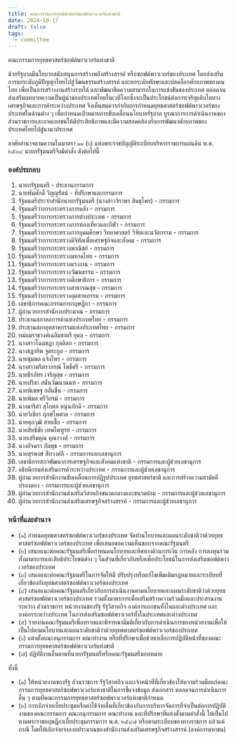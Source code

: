 ```yaml
---
title: คณะกรรมการยุทธศาสตร์ซอฟต์พาวเวอร์แห่งชาติ
date: 2024-10-17
draft: false
tags:
  - committee
---
```


<style>
  td, th { border: none!important; }
</style>

คณะกรรมการยุทธศาสตร์ซอฟต์พาวเวอร์แห่งชาติ

ด้วยรัฐบาลมีนโยบายสนับสนุนการสร้างพลังสร้างสรรค์ หรือซอฟต์พาวเวอร์ของประเทศ โดยส่งเสริมการยกระดับภูมิปัญญาไทยไปสู่วัฒนธรรมสร้างสรรค์ และยกระดับทักษะและปลดล็อกศักยภาพของคนไทย เพื่อเป็นการสร้างงานสร้างรายได้ และพัฒนาขีดความสามารถในการแข่งขันของประเทศ ตลอดจนส่งเสริมบทบาทความเป็นผู้นำของประเทศไทยในเวทีโลกซึ่งจะเป็นประโยชน์ต่อการเจริญเติบโตทางเศรษฐกิจและการค้าระหว่างประเทศ จึงเห็นสมควรกำกับการกำหนดยุทธศาสตร์ซอฟต์พาวเวอร์ของประเทศในด้านต่าง ๆ เพื่อกำหนดเป้าหมายการขับเคลื่อนนโยบายรัฐบาล บูรณาการการดำเนินงานของส่วนราชการและภาคเอกชนให้มีประสิทธิภาพและมีความสอดคล้องกับการพัฒนาศักยภาพของประเทศไทยไปสู่นานาประเทศ
		
อาศัยอำนาจตามความในมาตรา ๑๑ (๖) แห่งพระราชบัญญัติระเบียบบริหารราชการแผ่นดิน พ.ศ. ๒๕๓๔ นายกรัฐมนตรีจึงมีคำสั่ง ดังต่อไปนี้

### องค์ประกอบ
	
1. นายกรัฐมนตรี - ประธานกรรมการ
2. นายพันศักดิ์ วิญญรัตน์ - ที่ปรึกษาและกรรมการ
3. รัฐมนตรีประจำสำนักนายกรัฐมนตรี (นางสาวจิราพร สินธุไพร) - กรรมการ
4. รัฐมนตรีว่าการกระทรวงการคลัง - กรรมการ
5. รัฐมนตรีว่าการกระทรวงการต่างประเทศ - กรรมการ
6. รัฐมนตรีว่าการกระทรวงการท่องเที่ยวและกีฬา - กรรมการ
7. รัฐมนตรีว่าการกระทรวงการอุดมศึกษา วิทยาศาสตร์ วิจัยและนวัตกรรม - กรรมการ
8. รัฐมนตรีว่าการกระทรวงดิจิทัลเพื่อเศรษฐกิจและสังคม - กรรมการ
9. รัฐมนตรีว่าการกระทรวงพาณิชย์ - กรรมการ
10. รัฐมนตรีว่าการกระทรวงมหาดไทย - กรรมการ
11. รัฐมนตรีว่าการกระทรวงแรงงาน - กรรมการ
12. รัฐมนตรีว่าการกระทรวงวัฒนธรรม - กรรมการ
13. รัฐมนตรีว่าการกระทรวงศึกษาธิการ - กรรมการ
14. รัฐมนตรีว่าการกระทรวงสาธารณสุข - กรรมการ
15. รัฐมนตรีว่าการกระทรวงอุตสาหกรรม - กรรมการ
16. เลขาธิการคณะกรรมการกฤษฎีกา - กรรมการ
17. ผู้อำนวยการสำนักงบประมาณ - กรรมการ
18. ประธานสภาหอการค้าแห่งประเทศไทย - กรรมการ
19. ประธานสภาอุตสาหกรรมแห่งประเทศไทย - กรรมการ
20. หม่อมราชวงศ์เฉลิมชาตรี ยุคล - กรรมการ
21. นางสาวโฉมชฎา กุลดิลก - กรรมการ
22. นางชฎาทิพ จูตระกูล - กรรมการ
23. นายชุมพล แจ้งไพร - กรรมการ
24. นางสาวตริตราภรณ์ โพธิ์ศรี - กรรมการ
25. นายธีรภัทร เจริญสุข - กรรมการ
26. นายปรีชา สนั่นวัฒนานนท์ - กรรมการ
27. นายพิเชษฐ กลั่นชื่น - กรรมการ
28. นายพิมล ศรีวิกรม์ - กรรมการ
29. นางมาริสา สุโกศล หนุนภักดี - กรรมการ
30. นายวิเชียร ฤกษ์ไพศาล - กรรมการ
31. นายศุภวุฒิ สายเชื้อ - กรรมการ
32. นายสิทธิชัย เทพไพฑูรย์ - กรรมการ
33. นายเสริมคุณ คุณาวงศ์ - กรรมการ
34. นางอัจฉรา อัมพุช - กรรมการ
35. นายสุรพงษ์ สืบวงศ์ลี - กรรมการและเลขานุการ
36. เลขาธิการสภาพัฒนาการเศรษฐกิจและสังคมแห่งชาติ - กรรมการและผู้ช่วยเลขานุการ
37. อธิบดีกรมส่งเสริมการค้าระหว่างประเทศ - กรรมการและผู้ช่วยเลขานุการ
38. ผู้อำนวยการสำนักงานขับเคลื่อนการปฏิรูปประเทศ ยุทธศาสตร์ชาติ และการสร้างความสามัคคีปรองดอง - กรรมการและผู้ช่วยเลขานุการ
39. ผู้อำนวยการสำนักงานส่งเสริมวิสาหกิจขนาดกลางและขนาดย่อม - กรรมการและผู้ช่วยเลขานุการ
40. ผู้อำนวยการสำนักงานส่งเสริมเศรษฐกิจสร้างสรรค์ - กรรมการและผู้ช่วยเลขานุการ

### หน้าที่และอำนาจ

* (๑) กำหนดยุทธศาสตร์ซอฟต์พาวเวอร์ของประเทศ จัดทำนโยบายและแผนระดับชาติว่าด้วยยุทธศาสตร์ซอฟต์พาวเวอร์ของประเทศ เพื่อเสนอขอความเห็นชอบจากคณะรัฐมนตรี
* (๒) เสนอแนะต่อคณะรัฐมนตรีเพื่อกําหนดนโยบายและทิศทางด้านการเงิน การคลัง การลงทุนรวมทั้งมาตรการและสิทธิประโยชน์ต่าง ๆ ในส่วนที่เกี่ยวกับหรือเพื่อประโยชน์ในการส่งเสริมซอฟต์พาวเวอร์ของประเทศ
* (๓) เสนอแนะต่อคณะรัฐมนตรีในการจัดให้มี ปรับปรุงหรือแก้ไขเพิ่มเติมกฎหมายและระเบียบที่เกี่ยวข้องกับยุทธศาสตร์ซอฟต์พาวเวอร์ของประเทศ
* (๔) เสนอแนะต่อคณะรัฐมนตรีเกี่ยวกับการดําเนินงานตามนโยบายและแผนระดับชาติว่าด้วยยุทธศาสตร์ซอฟต์พาวเวอร์ของประเทศ รวมทั้งมาตรการเพื่อเสริมสร้างความร่วมมือและประสานงานระหว่าง      ส่วนราชการ หน่วยงานของรัฐ รัฐวิสาหกิจ องค์การเอกชนทั้งในและต่างประเทศ และองค์กรระหว่างประเทศ ในการส่งเสริมซอฟต์พาวเวอร์ทั้งในประเทศและต่างประเทศ
* (๕) รายงานคณะรัฐมนตรีเพื่อทราบและพิจารณามีมติเกี่ยวกับการดําเนินการของหน่วยงานเพื่อให้เป็นไปตามนโยบายและแผนระดับชาติว่าด้วยยุทธศาสตร์ซอฟต์พาวเวอร์ของประเทศ
* (๖) แต่งตั้งคณะอนุกรรมการ คณะทำงาน หรือที่ปรึกษาเพื่อช่วยเหลือการปฏิบัติหน้าที่ของคณะกรรมการยุทธศาสตร์ซอฟต์พาวเวอร์แห่งชาติ 
* (๗) ปฎิบัติงานอื่นตามที่นายกรัฐมนตรีหรือคณะรัฐมนตรีมอบหมาย

ทั้งนี้
* (๑) ให้หน่วยงานของรัฐ ส่วนราชการ รัฐวิสาหกิจ และเจ้าหน้าที่ที่เกี่ยวข้องให้ความร่วมมือแก่คณะกรรมการยุทธศาสตร์ซอฟพาวเวอร์แห่งชาติในการชี้แจงข้อมูล ส่งเอกสาร ตลอดจนการดำเนินการอื่น ๆ ตามที่คณะกรรมการยุทธศาสตร์ซอฟพาวเวอร์แห่งชาติกำหนด
* (๒) การเบิกจ่ายเบี้ยประชุมหรือค่าใช้จ่ายอื่นที่เกี่ยวข้องกับการบริหารจัดการที่จำเป็นต่อการปฏิบัติงานของคณะกรรมการ คณะอนุกรรมการ คณะทำงาน และที่ปรึกษาที่แต่งตั้งตามคำสั่งนี้ ให้เป็นไปตามพระราชกฤษฎีกาเบี้ยประชุมกรรมการ พ.ศ. ๒๕๔๗ หรือตามระเบียบของทางราชการ แล้วแต่กรณี โดยให้เบิกจ่ายจากงบประมาณของสำนักงานส่งเสริมเศรษฐกิจสร้างสรรค์ (องค์การมหาชน)

